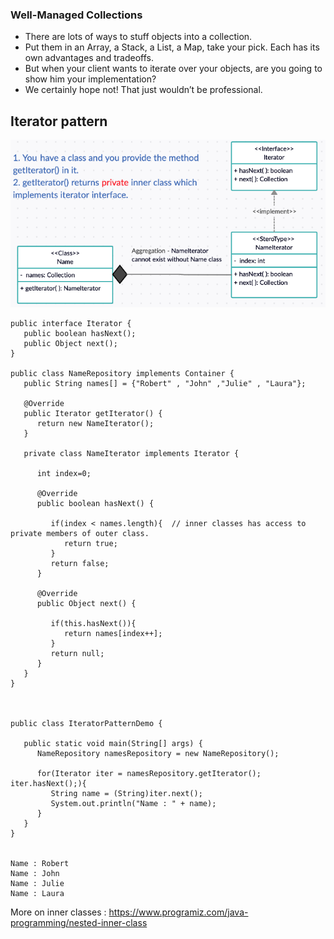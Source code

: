 ### Well-Managed Collections
* There are lots of ways to stuff objects into a collection.
* Put them in an Array, a Stack, a List, a Map, take your pick. Each has its own advantages and tradeoffs.
* But when your client wants to iterate over your objects, are you going to show him your implementation? 
* We certainly hope not! That just wouldn’t be professional.

## Iterator pattern
![](https://github.com/xXLogicNotFoundXx/DesignPatterns/blob/main/Iterator/IteratorPattern.png)

```
public interface Iterator {
   public boolean hasNext();
   public Object next();
}

public class NameRepository implements Container {
   public String names[] = {"Robert" , "John" ,"Julie" , "Laura"};

   @Override
   public Iterator getIterator() {
      return new NameIterator();
   }

   private class NameIterator implements Iterator {

      int index=0;

      @Override
      public boolean hasNext() {
      
         if(index < names.length){	// inner classes has access to private members of outer class.
            return true;
         }
         return false;
      }

      @Override
      public Object next() {
      
         if(this.hasNext()){
            return names[index++];
         }
         return null;
      }		
   }
}



public class IteratorPatternDemo {
	
   public static void main(String[] args) {
      NameRepository namesRepository = new NameRepository();

      for(Iterator iter = namesRepository.getIterator(); iter.hasNext();){
         String name = (String)iter.next();
         System.out.println("Name : " + name);
      } 	
   }
}


Name : Robert
Name : John
Name : Julie
Name : Laura
```

More on inner classes : https://www.programiz.com/java-programming/nested-inner-class
